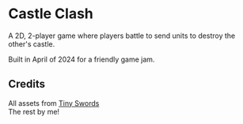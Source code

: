 # Castle Clash

A 2D, 2-player game where players battle to send units to destroy the other's castle.

Built in April of 2024 for a friendly game jam.

## Credits

All assets from [Tiny Swords](https://pixelfrog-assets.itch.io/tiny-swords)  
The rest by me!
